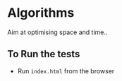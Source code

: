# Algorithms
Aim at optimising space and time..

## To Run the tests
- Run `index.html` from the browser
